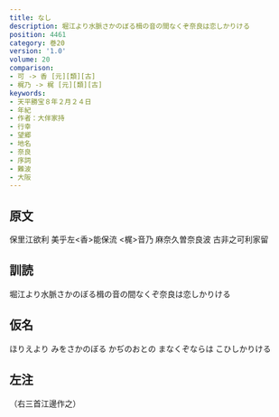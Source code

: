 ```yaml
---
title: なし
description: 堀江より水脈さかのぼる楫の音の間なくぞ奈良は恋しかりける
position: 4461
category: 巻20
version: '1.0'
volume: 20
comparison:
- 可 -> 香 [元][類][古]
- 梶乃 -> 梶 [元][類][古]
keywords:
- 天平勝宝８年２月２４日
- 年紀
- 作者：大伴家持
- 行幸
- 望郷
- 地名
- 奈良
- 序詞
- 難波
- 大阪
---
```


## 原文

保里江欲利 美乎左<香>能保流 <梶>音乃 麻奈久曽奈良波 古非之可利家留

## 訓読

堀江より水脈さかのぼる楫の音の間なくぞ奈良は恋しかりける

## 仮名

ほりえより みをさかのぼる かぢのおとの まなくぞならは こひしかりける

## 左注

（右三首江邊作之）
